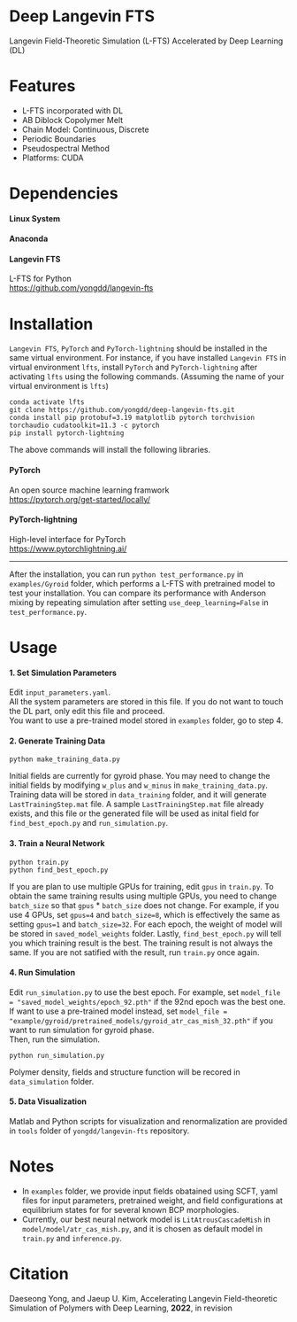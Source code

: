 # Deep Langevin FTS
Langevin Field-Theoretic Simulation (L-FTS) Accelerated by Deep Learning (DL)

# Features
* L-FTS incorporated with DL
* AB Diblock Copolymer Melt
* Chain Model: Continuous, Discrete
* Periodic Boundaries
* Pseudospectral Method
* Platforms: CUDA

# Dependencies

#### Linux System

#### Anaconda

#### Langevin FTS
  L-FTS for Python   
  https://github.com/yongdd/langevin-fts

# Installation

`Langevin FTS`, `PyTorch` and `PyTorch-lightning` should be installed in the same virtual environment. For instance, if you have installed `Langevin FTS` in virtual environment `lfts`, install `PyTorch` and `PyTorch-lightning` after activating `lfts` using the following commands. (Assuming the name of your virtual environment is `lfts`)
``` 
conda activate lfts  
git clone https://github.com/yongdd/deep-langevin-fts.git  
conda install pip protobuf=3.19 matplotlib pytorch torchvision torchaudio cudatoolkit=11.3 -c pytorch  
pip install pytorch-lightning  
```
The above commands will install the following libraries.   
  
#### PyTorch
  An open source machine learning framwork   
  https://pytorch.org/get-started/locally/

#### PyTorch-lightning
  High-level interface for PyTorch   
  https://www.pytorchlightning.ai/

* * *   
After the installation, you can run `python test_performance.py` in `examples/Gyroid` folder, which performs a L-FTS with pretrained model to test your installation. You can compare its performance with Anderson mixing by repeating simulation after setting `use_deep_learning=False` in `test_performance.py`.

# Usage

#### 1. Set Simulation Parameters
Edit `input_parameters.yaml`.   
All the system parameters are stored in this file. If you do not want to touch the DL part, only edit this file and proceed.   
You want to use a pre-trained model stored in `examples` folder, go to step 4.

#### 2. Generate Training Data
```
python make_training_data.py  
```
Initial fields are currently for gyroid phase. You may need to change the initial fields by modifying `w_plus` and `w_minus` in `make_training_data.py`. 
Training data will be stored in `data_training` folder, and it will generate `LastTrainingStep.mat` file. A sample `LastTrainingStep.mat` file already exists, and this file or the generated file will be used as inital field for `find_best_epoch.py` and `run_simulation.py`.   

#### 3. Train a Neural Network
```
python train.py  
python find_best_epoch.py  
```
If you are plan to use multiple GPUs for training, edit `gpus` in `train.py`. To obtain the same training results using multiple GPUs, you need to change `batch_size` so that `gpus` * `batch_size` does not change. For example, if you use 4 GPUs, set `gpus=4` and `batch_size=8`, which is effectively the same as setting `gpus=1` and `batch_size=32`. For each epoch, the weight of model will be stored in `saved_model_weights` folder. Lastly, `find_best_epoch.py` will tell you which training result is the best. The training result is not always the same. If you are not satified with the result, run `train.py` once again.   

#### 4. Run Simulation
Edit `run_simulation.py` to use the best epoch. For example, set `model_file = "saved_model_weights/epoch_92.pth"` if the 92nd epoch was the best one.  If want to use a pre-trained model instead, set `model_file = "example/gyroid/pretrained_models/gyroid_atr_cas_mish_32.pth"` if you want to run simulation for gyroid phase.  
Then, run the simulation.   
```
python run_simulation.py  
```
Polymer density, fields and structure function will be recored in `data_simulation` folder.   

#### 5. Data Visualization
Matlab and Python scripts for visualization and renormalization are provided in `tools` folder of `yongdd/langevin-fts` repository.

# Notes
* In `examples` folder, we provide input fields obatained using SCFT, yaml files for input parameters, pretrained weight, and field configurations at equilibrium states for for several known BCP morphologies. 
* Currently, our best neural network model is `LitAtrousCascadeMish` in `model/model/atr_cas_mish.py`, and it is chosen as default model in `train.py` and `inference.py`.

# Citation
Daeseong Yong, and Jaeup U. Kim, Accelerating Langevin Field-theoretic Simulation of Polymers with Deep Learning, **2022**, in revision